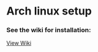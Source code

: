 # Arch linux setup

### See the wiki for installation:
[View Wiki](https://github.com/rxtsel/Dotfiles/wiki/Installing-Arch-Linux)
